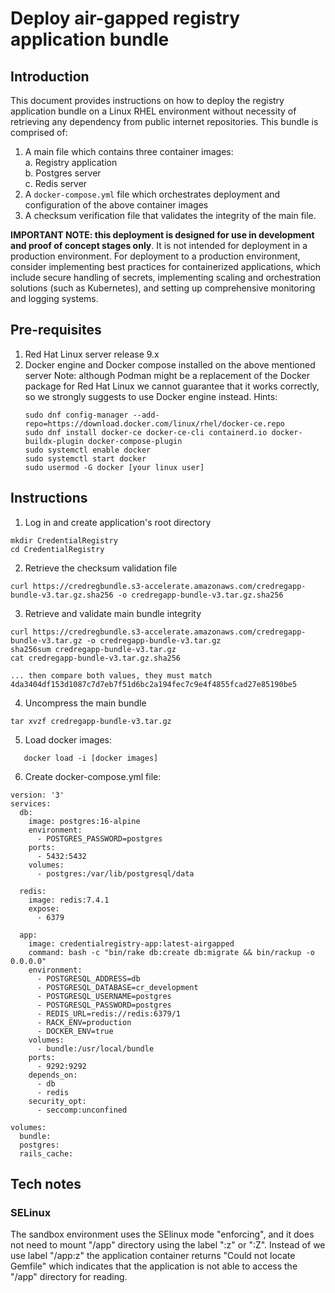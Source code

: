 # Deploy air-gapped registry application bundle
## Introduction
This document provides instructions on how to deploy the registry application bundle on a Linux RHEL environment without necessity of retrieving any dependency from public internet repositories.  This bundle is comprised of:
1. A main file which contains three container images:  
  a. Registry application  
  b. Postgres server  
  c. Redis server  
2. A `docker-compose.yml` file which orchestrates deployment and configuration of the above container images
3. A checksum verification file that validates the integrity of the main file.

**IMPORTANT NOTE: this deployment is designed for use in development and proof of concept stages only**.  It is not intended for deployment in a production environment. For deployment to a production environment, consider implementing best practices for containerized applications, which include secure handling of secrets, implementing scaling and orchestration solutions (such as Kubernetes), and setting up comprehensive monitoring and logging systems.

## Pre-requisites
1. Red Hat Linux server release 9.x
2. Docker engine and Docker compose installed on the above mentioned server
   Note: although Podman might be a replacement of the Docker package for Red Hat Linux we cannot guarantee that it works correctly, so we strongly suggests to use Docker engine instead.
   Hints:
   ```
   sudo dnf config-manager --add-repo=https://download.docker.com/linux/rhel/docker-ce.repo
   sudo dnf install docker-ce docker-ce-cli containerd.io docker-buildx-plugin docker-compose-plugin
   sudo systemctl enable docker
   sudo systemctl start docker
   sudo usermod -G docker [your linux user]
   ```   
   

## Instructions
1. Log in and create application's root directory
```
mkdir CredentialRegistry
cd CredentialRegistry
``` 
2. Retrieve the checksum validation file
```
curl https://credregbundle.s3-accelerate.amazonaws.com/credregapp-bundle-v3.tar.gz.sha256 -o credregapp-bundle-v3.tar.gz.sha256
```
3. Retrieve and validate main bundle integrity
```
curl https://credregbundle.s3-accelerate.amazonaws.com/credregapp-bundle-v3.tar.gz -o credregapp-bundle-v3.tar.gz
sha256sum credregapp-bundle-v3.tar.gz
cat credregapp-bundle-v3.tar.gz.sha256

... then compare both values, they must match 4da3404df153d1087c7d7eb7f51d6bc2a194fec7c9e4f4855fcad27e85190be5

```
4. Uncompress the main bundle
```
tar xvzf credregapp-bundle-v3.tar.gz
```
5. Load docker images:
```
   docker load -i [docker images]
```
6. Create docker-compose.yml file:
```
version: '3'
services:
  db:
    image: postgres:16-alpine
    environment:
      - POSTGRES_PASSWORD=postgres
    ports:
      - 5432:5432
    volumes:
      - postgres:/var/lib/postgresql/data

  redis:
    image: redis:7.4.1
    expose:
      - 6379

  app:
    image: credentialregistry-app:latest-airgapped
    command: bash -c "bin/rake db:create db:migrate && bin/rackup -o 0.0.0.0"
    environment:
      - POSTGRESQL_ADDRESS=db
      - POSTGRESQL_DATABASE=cr_development
      - POSTGRESQL_USERNAME=postgres
      - POSTGRESQL_PASSWORD=postgres
      - REDIS_URL=redis://redis:6379/1
      - RACK_ENV=production
      - DOCKER_ENV=true
    volumes:
      - bundle:/usr/local/bundle
    ports:
      - 9292:9292
    depends_on:
      - db
      - redis
    security_opt:
      - seccomp:unconfined

volumes:
  bundle:
  postgres:
  rails_cache:
```

## Tech notes
### SELinux
The sandbox environment uses the SElinux mode "enforcing", and it does not need to mount "/app" directory using the label ":z" or ":Z".  Instead of we use label "/app:z" the application container returns "Could not locate Gemfile" which indicates that the application is not able to access the "/app" directory for reading.
